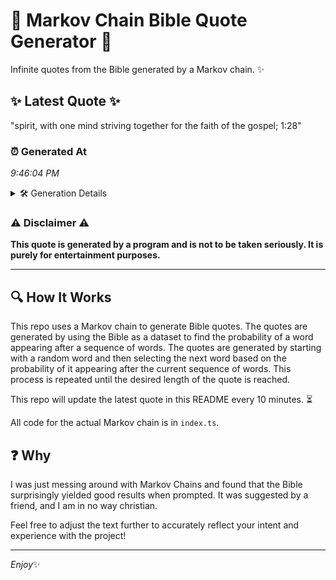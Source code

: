 # 📖 Markov Chain Bible Quote Generator 📖

Infinite quotes from the Bible generated by a Markov chain. ✨

## ✨ Latest Quote ✨
"spirit, with one mind striving together for the faith of the gospel; 1:28"

### ⏰ Generated At
*9:46:04 PM*

<details>
    <summary>🛠️ Generation Details</summary>
    <p>
        <strong>🌱 Seed:</strong> spirit,<br>
        <strong>🔄 Iterations:</strong> 12<br>
        <strong>📜 Context History:</strong><br>[ spirit, ]: with<br>[ spirit,, with ]: one<br>[ spirit,, with, one ]: mind<br>[ spirit,, with, one, mind ]: striving<br>[ spirit,, with, one, mind, striving ]: together<br>[ spirit,, with, one, mind, striving, together ]: for<br>[ with, one, mind, striving, together, for ]: the<br>[ one, mind, striving, together, for, the ]: faith<br>[ mind, striving, together, for, the, faith ]: of<br>[ striving, together, for, the, faith, of ]: the<br>[ together, for, the, faith, of, the ]: gospel;<br>[ for, the, faith, of, the, gospel; ]: 1:28<br>
    </p>
</details>

### ⚠️ Disclaimer ⚠️
**This quote is generated by a program and is not to be taken seriously. It is purely for entertainment purposes.**

---

## 🔍 How It Works

This repo uses a Markov chain to generate Bible quotes. The quotes are generated by using the Bible as a dataset to find the probability of a word appearing after a sequence of words. The quotes are generated by starting with a random word and then selecting the next word based on the probability of it appearing after the current sequence of words. This process is repeated until the desired length of the quote is reached.

This repo will update the latest quote in this README every 10 minutes. ⏳

All code for the actual Markov chain is in `index.ts`.

## ❓ Why

I was just messing around with Markov Chains and found that the Bible surprisingly yielded good results when prompted. 
It was suggested by a friend, and I am in no way christian.

Feel free to adjust the text further to accurately reflect your intent and experience with the project!

---

*Enjoy*✨
